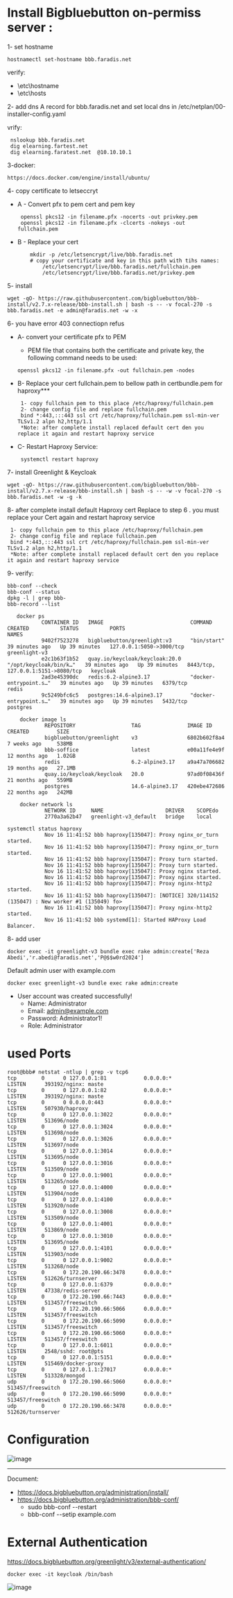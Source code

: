 # Install Bigbluebutton on-permiss server :
1- set hostname  
```
hostnamectl set-hostname bbb.faradis.net
```
verify:
- \etc\hostname
- \etc\hosts
   
2- add dns A record for bbb.faradis.net and set local dns in /etc/netplan/00-installer-config.yaml

vrify:
   ```
    nslookup bbb.faradis.net
    dig elearning.fartest.net 
    dig elearning.faratest.net  @10.10.10.1
   ```

3-docker:

    https://docs.docker.com/engine/install/ubuntu/
 

4- copy certificate to letseccryt

* A - Convert pfx to pem cert and pem key 
  ``` 
   openssl pkcs12 -in filename.pfx -nocerts -out privkey.pem
   openssl pkcs12 -in filename.pfx -clcerts -nokeys -out fullchain.pem
  ```
* B - Replace your cert
  ```
      mkdir -p /etc/letsencrypt/live/bbb.faradis.net
      # copy your certificate and key in this path with tihs names:
          /etc/letsencrypt/live/bbb.faradis.net/fullchain.pem
          /etc/letsencrypt/live/bbb.faradis.net/privkey.pem
  ```

5- install 
  ```
  wget -qO- https://raw.githubusercontent.com/bigbluebutton/bbb-install/v2.7.x-release/bbb-install.sh | bash -s -- -v focal-270 -s bbb.faradis.net -e admin@faradis.net -w -x 
  ```

6- you have error 403 connectiopn refus
* A- convert your certificate pfx to PEM
  + PEM file that contains both the certificate and private key, the following command needs to be used:
  ```
  openssl pkcs12 -in filename.pfx -out fullchain.pem -nodes
  ```

* B- Replace your cert fullchain.pem to bellow path in certbundle.pem for haproxy***
  ```
   1- copy fullchain pem to this place /etc/haproxy/fullchain.pem
   2- change config file and replace fullchain.pem 
   bind *:443,:::443 ssl crt /etc/haproxy/fullchain.pem ssl-min-ver TLSv1.2 alpn h2,http/1.1
   *Note: after complete install replaced default cert den you replace it again and restart haproxy service
   ```

* C- Restart Haproxy Service:
   ``` 
    systemctl restart haproxy
   ```


7- install Greenlight & Keycloak
```
wget -qO- https://raw.githubusercontent.com/bigbluebutton/bbb-install/v2.7.x-release/bbb-install.sh | bash -s -- -w -v focal-270 -s bbb.faradis.net -w -g -k
```

8- after complete install  default Haproxy cert Replace to step 6 . you must replace your Cert again and restart haproxy service
```
 1- copy fullchain pem to this place /etc/haproxy/fullchain.pem
 2- change config file and replace fullchain.pem 
 bind *:443,:::443 ssl crt /etc/haproxy/fullchain.pem ssl-min-ver TLSv1.2 alpn h2,http/1.1
 *Note: after complete install replaced default cert den you replace it again and restart haproxy service
```

9- verify:

    bbb-conf --check
    bbb-conf --status
    dpkg -l | grep bbb-
    bbb-record --list
 ``` 
    docker ps
            CONTAINER ID   IMAGE                            COMMAND                  CREATED          STATUS          PORTS                                NAMES
            9402f7523278   bigbluebutton/greenlight:v3      "bin/start"              39 minutes ago   Up 39 minutes   127.0.0.1:5050->3000/tcp             greenlight-v3
            e2c1b63f1b52   quay.io/keycloak/keycloak:20.0   "/opt/keycloak/bin/k…"   39 minutes ago   Up 39 minutes   8443/tcp, 127.0.0.1:5151->8080/tcp   keycloak
            2ad3e45390dc   redis:6.2-alpine3.17             "docker-entrypoint.s…"   39 minutes ago   Up 39 minutes   6379/tcp                             redis
            9c5249bfc6c5   postgres:14.6-alpine3.17         "docker-entrypoint.s…"   39 minutes ago   Up 39 minutes   5432/tcp                             postgres
```
```
    docker image ls
            REPOSITORY                  TAG               IMAGE ID       CREATED         SIZE
            bigbluebutton/greenlight    v3                6802b602f8a4   7 weeks ago     538MB
            bbb-soffice                 latest            e00a11fe4e9f   12 months ago   1.02GB
            redis                       6.2-alpine3.17    a9a47a706682   19 months ago   27.1MB
            quay.io/keycloak/keycloak   20.0              97ad0f08436f   21 months ago   559MB
            postgres                    14.6-alpine3.17   420ebe472686   22 months ago   242MB
```
```
    docker network ls
            NETWORK ID     NAME                    DRIVER    SCOPEdo
            2770a3a62b47   greenlight-v3_default   bridge    local
```

```
systemctl status haproxy
            Nov 16 11:41:52 bbb haproxy[135047]: Proxy nginx_or_turn started.
            Nov 16 11:41:52 bbb haproxy[135047]: Proxy nginx_or_turn started.
            Nov 16 11:41:52 bbb haproxy[135047]: Proxy turn started.
            Nov 16 11:41:52 bbb haproxy[135047]: Proxy turn started.
            Nov 16 11:41:52 bbb haproxy[135047]: Proxy nginx started.
            Nov 16 11:41:52 bbb haproxy[135047]: Proxy nginx started.
            Nov 16 11:41:52 bbb haproxy[135047]: Proxy nginx-http2 started.
            Nov 16 11:41:52 bbb haproxy[135047]: [NOTICE] 320/114152 (135047) : New worker #1 (135049) fo>
            Nov 16 11:41:52 bbb haproxy[135047]: Proxy nginx-http2 started.
            Nov 16 11:41:52 bbb systemd[1]: Started HAProxy Load Balancer.

```

8- add user 

```
docker exec -it greenlight-v3 bundle exec rake admin:create['Reza Abedi','r.abedi@faradis.net','P@$$w0rd2024']
```
Default admin user with example.com 
```
docker exec greenlight-v3 bundle exec rake admin:create
```
- User account was created successfully!
   + Name: Administrator
   + Email: admin@example.com
   + Password: Administrator1!
   + Role: Administrator


# used Ports 

```
root@bbb# netstat -ntlup | grep -v tcp6
tcp        0      0 127.0.0.1:81            0.0.0.0:*               LISTEN      393192/nginx: maste
tcp        0      0 127.0.0.1:82            0.0.0.0:*               LISTEN      393192/nginx: maste
tcp        0      0 0.0.0.0:443             0.0.0.0:*               LISTEN      507930/haproxy
tcp        0      0 127.0.0.1:3022          0.0.0.0:*               LISTEN      513696/node
tcp        0      0 127.0.0.1:3024          0.0.0.0:*               LISTEN      513698/node
tcp        0      0 127.0.0.1:3026          0.0.0.0:*               LISTEN      513697/node
tcp        0      0 127.0.0.1:3014          0.0.0.0:*               LISTEN      513695/node
tcp        0      0 127.0.0.1:3016          0.0.0.0:*               LISTEN      513509/node
tcp        0      0 127.0.0.1:9001          0.0.0.0:*               LISTEN      513265/node
tcp        0      0 127.0.0.1:4000          0.0.0.0:*               LISTEN      513904/node
tcp        0      0 127.0.0.1:4100          0.0.0.0:*               LISTEN      513920/node
tcp        0      0 127.0.0.1:3008          0.0.0.0:*               LISTEN      513509/node
tcp        0      0 127.0.0.1:4001          0.0.0.0:*               LISTEN      513869/node
tcp        0      0 127.0.0.1:3010          0.0.0.0:*               LISTEN      513695/node
tcp        0      0 127.0.0.1:4101          0.0.0.0:*               LISTEN      513903/node
tcp        0      0 127.0.0.1:9002          0.0.0.0:*               LISTEN      513268/node
tcp        0      0 172.20.190.66:3478      0.0.0.0:*               LISTEN      512626/turnserver
tcp        0      0 127.0.0.1:6379          0.0.0.0:*               LISTEN      47338/redis-server
tcp        0      0 172.20.190.66:7443      0.0.0.0:*               LISTEN      513457/freeswitch
tcp        0      0 172.20.190.66:5066      0.0.0.0:*               LISTEN      513457/freeswitch
tcp        0      0 172.20.190.66:5090      0.0.0.0:*               LISTEN      513457/freeswitch
tcp        0      0 172.20.190.66:5060      0.0.0.0:*               LISTEN      513457/freeswitch
tcp        0      0 127.0.0.1:6011          0.0.0.0:*               LISTEN      2548/sshd: root@pts
tcp        0      0 127.0.0.1:5151          0.0.0.0:*               LISTEN      515469/docker-proxy
tcp        0      0 127.0.1.1:27017         0.0.0.0:*               LISTEN      513328/mongod
udp        0      0 172.20.190.66:5060      0.0.0.0:*                           513457/freeswitch
udp        0      0 172.20.190.66:5090      0.0.0.0:*                           513457/freeswitch
udp        0      0 172.20.190.66:3478      0.0.0.0:*                           512626/turnserver
```

# Configuration
![image](https://github.com/user-attachments/assets/ce01e7a9-a0b4-470a-93d6-6caf48ec0517)



-------------------------------------------------------------------------------------------------------------------------------------------------------------------------------------
Document:
- https://docs.bigbluebutton.org/administration/install/
- https://docs.bigbluebutton.org/administration/bbb-conf/
  + sudo bbb-conf --restart
  + bbb-conf --setip example.com

# External Authentication
https://docs.bigbluebutton.org/greenlight/v3/external-authentication/
```
docker exec -it keycloak /bin/bash
```
![image](https://github.com/user-attachments/assets/2d3b78ef-33ec-4977-8e46-3db6d9596c20)


